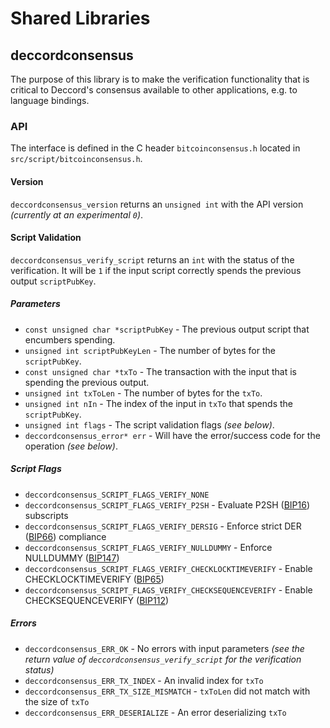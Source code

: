 Shared Libraries
================

## deccordconsensus

The purpose of this library is to make the verification functionality that is critical to Deccord's consensus available to other applications, e.g. to language bindings.

### API

The interface is defined in the C header `bitcoinconsensus.h` located in  `src/script/bitcoinconsensus.h`.

#### Version

`deccordconsensus_version` returns an `unsigned int` with the API version *(currently at an experimental `0`)*.

#### Script Validation

`deccordconsensus_verify_script` returns an `int` with the status of the verification. It will be `1` if the input script correctly spends the previous output `scriptPubKey`.

##### Parameters
- `const unsigned char *scriptPubKey` - The previous output script that encumbers spending.
- `unsigned int scriptPubKeyLen` - The number of bytes for the `scriptPubKey`.
- `const unsigned char *txTo` - The transaction with the input that is spending the previous output.
- `unsigned int txToLen` - The number of bytes for the `txTo`.
- `unsigned int nIn` - The index of the input in `txTo` that spends the `scriptPubKey`.
- `unsigned int flags` - The script validation flags *(see below)*.
- `deccordconsensus_error* err` - Will have the error/success code for the operation *(see below)*.

##### Script Flags
- `deccordconsensus_SCRIPT_FLAGS_VERIFY_NONE`
- `deccordconsensus_SCRIPT_FLAGS_VERIFY_P2SH` - Evaluate P2SH ([BIP16](https://github.com/bitcoin/bips/blob/master/bip-0016.mediawiki)) subscripts
- `deccordconsensus_SCRIPT_FLAGS_VERIFY_DERSIG` - Enforce strict DER ([BIP66](https://github.com/bitcoin/bips/blob/master/bip-0066.mediawiki)) compliance
- `deccordconsensus_SCRIPT_FLAGS_VERIFY_NULLDUMMY` - Enforce NULLDUMMY ([BIP147](https://github.com/bitcoin/bips/blob/master/bip-0147.mediawiki))
- `deccordconsensus_SCRIPT_FLAGS_VERIFY_CHECKLOCKTIMEVERIFY` - Enable CHECKLOCKTIMEVERIFY ([BIP65](https://github.com/bitcoin/bips/blob/master/bip-0065.mediawiki))
- `deccordconsensus_SCRIPT_FLAGS_VERIFY_CHECKSEQUENCEVERIFY` - Enable CHECKSEQUENCEVERIFY ([BIP112](https://github.com/bitcoin/bips/blob/master/bip-0112.mediawiki))

##### Errors
- `deccordconsensus_ERR_OK` - No errors with input parameters *(see the return value of `deccordconsensus_verify_script` for the verification status)*
- `deccordconsensus_ERR_TX_INDEX` - An invalid index for `txTo`
- `deccordconsensus_ERR_TX_SIZE_MISMATCH` - `txToLen` did not match with the size of `txTo`
- `deccordconsensus_ERR_DESERIALIZE` - An error deserializing `txTo`
